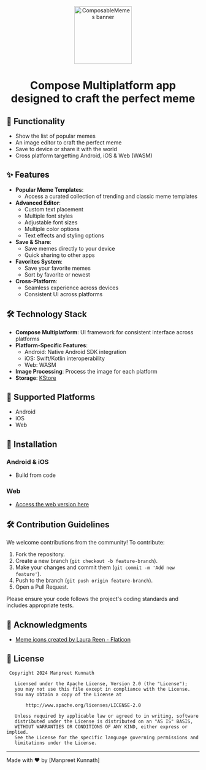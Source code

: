<div align="center">

  <a href="https://github.com/anuraghazra/github-readme-stats">
    <picture>
      <img alt="ComposableMemes banner" src="https://github.com/user-attachments/assets/53b35a60-c993-4903-9189-c77272db1375" height="150">
    </picture>
  </a>
  <h1>Compose Multiplatform app <br />designed to craft the perfect meme</h1>
</div>

## 📱 Functionality
- Show the list of popular memes
- An image editor to craft the perfect meme
- Save to device or share it with the world
- Cross platform targetting Android, iOS & Web (WASM)

## ✨ Features

- **Popular Meme Templates**:
  - Access a curated collection of trending and classic meme templates
- **Advanced Editor**:
  - Custom text placement
  - Multiple font styles
  - Adjustable font sizes
  - Multiple color options
  - Text effects and styling options
- **Save & Share**:
  - Save memes directly to your device
  - Quick sharing to other apps
- **Favorites System**:
  - Save your favorite memes
  - Sort by favorite or newest
- **Cross-Platform**:
  - Seamless experience across devices
  - Consistent UI across platforms
 
## 🛠️ Technology Stack

- **Compose Multiplatform**: UI framework for consistent interface across platforms
- **Platform-Specific Features**:
  - Android: Native Android SDK integration
  - iOS: Swift/Kotlin interoperability
  - Web: WASM
- **Image Processing**: Process the image for each platform
- **Storage**: [KStore](https://github.com/xxfast/KStore)

## 📱 Supported Platforms

- Android
- iOS
- Web

## 🔄 Installation

### Android & iOS
- Build from code

### Web
- [Access the web version here](https://meme.manpreet.fyi/)

## 🛠️ Contribution Guidelines

We welcome contributions from the community! To contribute:

1. Fork the repository.
2. Create a new branch (`git checkout -b feature-branch`).
3. Make your changes and commit them (`git commit -m 'Add new feature'`).
4. Push to the branch (`git push origin feature-branch`).
5. Open a Pull Request.

Please ensure your code follows the project's coding standards and includes appropriate tests.

## 🙏 Acknowledgments

- [Meme icons created by Laura Reen - Flaticon](https://www.flaticon.com/free-icons/meme)

## 📄 License

```text
 Copyright 2024 Manpreet Kunnath

   Licensed under the Apache License, Version 2.0 (the "License");
   you may not use this file except in compliance with the License.
   You may obtain a copy of the License at

       http://www.apache.org/licenses/LICENSE-2.0

   Unless required by applicable law or agreed to in writing, software
   distributed under the License is distributed on an "AS IS" BASIS,
   WITHOUT WARRANTIES OR CONDITIONS OF ANY KIND, either express or implied.
   See the License for the specific language governing permissions and
   limitations under the License.
```

---

Made with ❤️ by [Manpreet Kunnath]

